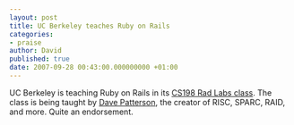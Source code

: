 ```yaml
---
layout: post
title: UC Berkeley teaches Ruby on Rails
categories:
- praise
author: David
published: true
date: 2007-09-28 00:43:00.000000000 +01:00
---
```

<p>UC Berkeley is teaching Ruby on Rails in its <a href="http://radlab.cs.berkeley.edu/wiki/Cs198">CS198 Rad Labs class</a>. The class is being taught by <a href="http://www.cs.berkeley.edu/~pattrsn/bio.html">Dave Patterson</a>, the creator of <span class="caps">RISC</span>, <span class="caps">SPARC</span>, <span class="caps">RAID</span>, and more. Quite an endorsement.</p>